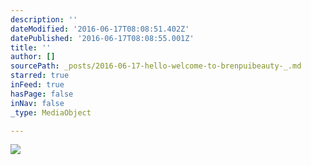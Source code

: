 ```yaml
---
description: ''
dateModified: '2016-06-17T08:08:51.402Z'
datePublished: '2016-06-17T08:08:55.001Z'
title: ''
author: []
sourcePath: _posts/2016-06-17-hello-welcome-to-brenpuibeauty-_.md
starred: true
inFeed: true
hasPage: false
inNav: false
_type: MediaObject

---
```

![](https://imgflo.herokuapp.com/graph/vahj1ThiexotieMo/417556211c88ea27ec467836d472bf0a/croprotate.png?cropheight=721&cropwidth=1458&degrees=0&input=https%3A%2F%2Fthe-grid-user-content.s3-us-west-2.amazonaws.com%2F71f8c1d3-24fc-4506-a0dd-184c4b5fca81.png&x=0&y=0)